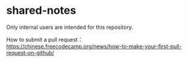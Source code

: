 # shared-notes

Only internal users are intended for this repository. 

How to submit a pull request：https://chinese.freecodecamp.org/news/how-to-make-your-first-pull-request-on-github/
